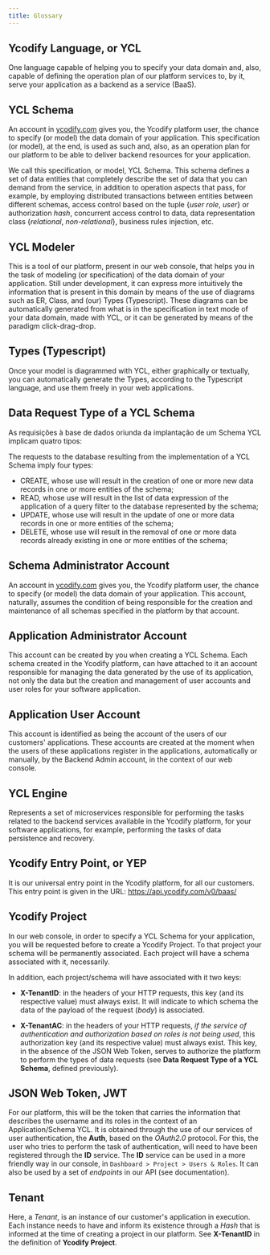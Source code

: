 ```yaml
---
title: Glossary
---
```


## Ycodify Language, or YCL

One language capable of helping you to specify your data domain and, also, capable of defining the operation plan of our platform services to, by it, serve your application as a backend as a service (BaaS).

## YCL Schema

An account in [ycodify.com](https://ycodify.com/) gives you, the Ycodify platform user, the chance to specify (or model) the data domain of your application. This specification (or model), at the end, is used as such and, also, as an operation plan for our platform to be able to deliver backend resources for your application.

We call this specification, or model, YCL Schema. This schema defines a set of data entities that completely describe the set of data that you can demand from the service, in addition to operation aspects that pass, for example, by employing distributed transactions between entities between different schemas, access control based on the tuple {_user role_, _user_} or authorization _hash_, concurrent access control to data, data representation class {_relational_, _non-relational_}, business rules injection, etc.

## YCL Modeler

This is a tool of our platform, present in our web console, that helps you in the task of modeling (or specification) of the data domain of your application. Still under development, it can express more intuitively the information that is present in this domain by means of the use of diagrams such as ER, Class, and (our) Types (Typescript). These diagrams can be automatically generated from what is in the specification in text mode of your data domain, made with YCL, or it can be generated by means of the paradigm click-drag-drop.

## Types (Typescript)

Once your model is diagrammed with YCL, either graphically or textually, you can automatically generate the Types, according to the Typescript language, and use them freely in your web applications.

## Data Request Type of a YCL Schema

As requisições à base de dados oriunda da implantação de um Schema YCL implicam quatro tipos:

The requests to the database resulting from the implementation of a YCL Schema imply four types:

- CREATE, whose use will result in the creation of one or more new data records in one or more entities of the schema;
- READ, whose use will result in the list of data expression of the application of a query filter to the database represented by the schema;
- UPDATE, whose use will result in the update of one or more data records in one or more entities of the schema;
- DELETE, whose use will result in the removal of one or more data records already existing in one or more entities of the schema;

## Schema Administrator Account

An account in [ycodify.com](https://ycodify.com/) gives you, the Ycodify platform user, the chance to specify (or model) the data domain of your application. This account, naturally, assumes the condition of being responsible for the creation and maintenance of all schemas specified in the platform by that account.

## Application Administrator Account

This account can be created by you when creating a YCL Schema. Each schema created in the Ycodify platform, can have attached to it an account responsible for managing the data generated by the use of its application, not only the data but the creation and management of user accounts and user roles for your software application.

## Application User Account

This account is identified as being the account of the users of our customers' applications. These accounts are created at the moment when the users of these applications register in the applications, automatically or manually, by the Backend Admin account, in the context of our web console.

## YCL Engine

Represents a set of microservices responsible for performing the tasks related to the backend services available in the Ycodify platform, for your software applications, for example, performing the tasks of data persistence and recovery.

## Ycodify Entry Point, or YEP

It is our universal entry point in the Ycodify platform, for all our customers. This entry point is given in the URL: https://api.ycodify.com/v0/baas/

## Ycodify Project

In our web console, in order to specify a YCL Schema for your application, you will be requested before to create a Ycodify Project. To that project your schema will be permanently associated. Each project will have a schema associated with it, necessarily.

In addition, each project/schema will have associated with it two keys:

- **X-TenantID**: in the headers of your HTTP requests, this key (and its respective value) must always exist. It will indicate to which schema the data of the payload of the request (_body_) is associated.

- **X-TenantAC**: in the headers of your HTTP requests, _if the service of authentication and authorization based on roles is not being used_, this authorization key (and its respective value) must always exist. This key, in the absence of the JSON Web Token, serves to authorize the platform to perform the types of data requests (see **Data Request Type of a YCL Schema**, defined previously).

## JSON Web Token, JWT

For our platform, this will be the token that carries the information that describes the username and its roles in the context of an Application/Schema YCL. It is obtained through the use of our services of user authentication, the **Auth**, based on the _OAuth2.0_ protocol. For this, the user who tries to perform the task of authentication, will need to have been registered through the **ID** service. The **ID** service can be used in a more friendly way in our console, in `Dashboard > Project > Users & Roles`. It can also be used by a set of _endpoints_ in our API (see documentation).

## Tenant

Here, a _Tenant_, is an instance of our customer's application in execution. Each instance needs to have and inform its existence through a _Hash_ that is informed at the time of creating a project in our platform. See **X-TenantID** in the definition of **Ycodify Project**.
